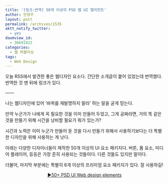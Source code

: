 ```yaml
---
title: '[링크:번역] 50개 이상의 PSD 웹 UI 엘리먼트'
author: 안형우
layout: post
permalink: /archives/1535
aktt_notify_twitter:
  - yes
daumview_id:
  - 36691822
categories:
  - 웹 퍼블리싱
tags:
  - Web Design
---
```

오늘 RSS에서 발견한 좋은 웹디자인 요소다. 간단한 소개글이 붙어 있었는데 번역했다. 번역한 것 맨 뒤에 링크가 있다.

&#8212;&#8212;

나는 웹디자인에 있어 &#8216;바퀴를 재발명하지 말라&#8217; 하는 말을 굳게 믿는다.

만약 누군가가 나에게 꼭 필요한 것을 이미 만들어 두었고, 그게 공짜라면, 거의 똑 같은 것을 만들기 위해 시간을 낭비할 필요가 뭐가 있는가?

시간과 노력은 이미 누군가 만들어 둔 것을 다시 만들기 위해서 사용하기보다는 더 특별한 디자인을 위해 사용하는 게 낫다.

아래는 다양한 디자이너들이 제작한 50개 이상의 UI 요소 패키지다. 버튼, 폼 요소, 미디어 플레이어, 등등은 가장 흔히 사용되는 것들이다. 다른 것들도 있지만 말이다.

더불어, 마지막 부분에는 특별히 6개 이상의 프리미엄 요소 패키지가 있다. 잘 사용하길!

<p style="text-align: center;">
  <a href="http://www.webdesignerdepot.com/2011/07/50-psd-ui-web-design-elements/">▶50+ PSD UI Web design elements</a>
</p>